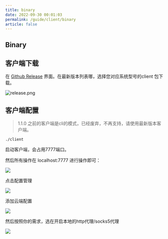 ```yaml
---
title: binary
date: 2022-09-30 00:01:03
permalink: /guide/client/binary
article: false
---
```


## Binary

## 客户端下载

在 [Github Release](https://github.com/DVKunion/SeaMoon/releases) 界面。在最新版本列表哪，选择您对应系统型号的client 包下载。

![release.png](https://cdn.dvkunion.cn/seamoon/b99b44ea50754bef959bfee42a07059b.png)

## 客户端配置

> 1.1.0 之前的客户端是cli的模式，已经废弃，不再支持，请使用最新版本客户端。

`./client`

启动客户端，会占用7777端口。

然后所有操作在 localhost:7777 进行操作即可：

![](https://cdn.dvkunion.cn/seamoon/bf0f8d2fc5084c329f9638d5c3f0bf46.png)

点击配置管理

![](https://cdn.dvkunion.cn/seamoon/04f8a842b0c24c5e93c37c7c20f91d72.png)

添加云端配置

![](https://cdn.dvkunion.cn/seamoon/dfcc22b01c4a4f358bdee59acc5c563b.png)

然后按照你的需求，选在开启本地的http代理/socks5代理

![](https://cdn.dvkunion.cn/seamoon/293fcd6a33cd4c298fd62888fa016321.png)